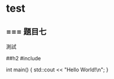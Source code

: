 # test
===
題目七
-----




測試








##h2
#include <iostream>

int main()
{
    std::cout << "Hello World!\n";
}
##
